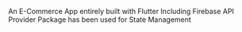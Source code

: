 An E-Commerce App entirely built with Flutter
Including Firebase API
Provider Package has been used for State Management

